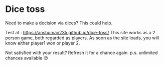 # Dice toss
Need to make a decision via dices? This could help.

Test at : https://anshuman235.github.io/dice-toss/
This site works as a 2 person game, both regarded as players. As soon as the site loads, you will know either player1 won or player 2.

Not satisfied with your result? Refresh it for a chance again.
p.s. unlimited chances available 😉
